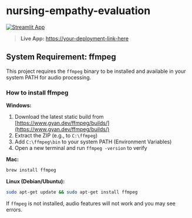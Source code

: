 # nursing-empathy-evaluation

[![Streamlit App](https://img.shields.io/badge/Streamlit-Live%20App-brightgreen)](https://your-deployment-link-here)

> **Live App:** [https://your-deployment-link-here](https://your-deployment-link-here)
  
## System Requirement: ffmpeg

This project requires the `ffmpeg` binary to be installed and available in your system PATH for audio processing.

### How to install ffmpeg

**Windows:**
1. Download the latest static build from [https://www.gyan.dev/ffmpeg/builds/](https://www.gyan.dev/ffmpeg/builds/)
2. Extract the ZIP (e.g., to `C:\ffmpeg`)
3. Add `C:\ffmpeg\bin` to your system PATH (Environment Variables)
4. Open a new terminal and run `ffmpeg -version` to verify

**Mac:**
```sh
brew install ffmpeg
```

**Linux (Debian/Ubuntu):**
```sh
sudo apt-get update && sudo apt-get install ffmpeg
```

If `ffmpeg` is not installed, audio features will not work and you may see errors.